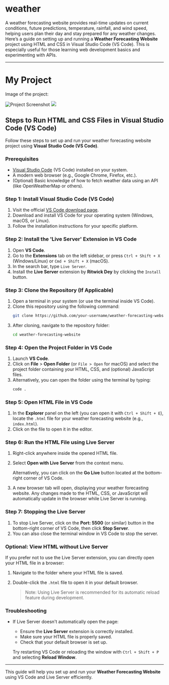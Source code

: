 # weather
A weather forecasting website provides real-time updates on current conditions, future predictions, temperature, rainfall, and wind speed, helping users plan their day and stay prepared for any weather changes.
Here’s a guide on setting up and running a **Weather Forecasting Website** project using HTML and CSS in Visual Studio Code (VS Code). This is especially useful for those learning web development basics and experimenting with APIs.

---
# My Project
Image of the project:

![Project Screenshot](assests/front.png)
![](assests/front1.png)

## Steps to Run HTML and CSS Files in Visual Studio Code (VS Code)

Follow these steps to set up and run your weather forecasting website project using **Visual Studio Code (VS Code)**.

### Prerequisites

- [Visual Studio Code](https://code.visualstudio.com/download) (VS Code) installed on your system.
- A modern web browser (e.g., Google Chrome, Firefox, etc.).
- (Optional) Basic knowledge of how to fetch weather data using an API (like OpenWeatherMap or others).

### Step 1: Install Visual Studio Code (VS Code)

1. Visit the official [VS Code download page](https://code.visualstudio.com/download).
2. Download and install VS Code for your operating system (Windows, macOS, or Linux).
3. Follow the installation instructions for your specific platform.

### Step 2: Install the 'Live Server' Extension in VS Code

1. Open **VS Code**.
2. Go to the **Extensions** tab on the left sidebar, or press `Ctrl + Shift + X` (Windows/Linux) or `Cmd + Shift + X` (macOS).
3. In the search bar, type `Live Server`.
4. Install the **Live Server** extension by **Ritwick Dey** by clicking the `Install` button.

### Step 3: Clone the Repository (If Applicable)

1. Open a terminal in your system (or use the terminal inside VS Code).
2. Clone this repository using the following command:
   ```bash
   git clone https://github.com/your-username/weather-forecasting-website.git
   ```
3. After cloning, navigate to the repository folder:
   ```bash
   cd weather-forecasting-website
   ```

### Step 4: Open the Project Folder in VS Code

1. Launch **VS Code**.
2. Click on **File** > **Open Folder** (or `File > Open` for macOS) and select the project folder containing your HTML, CSS, and (optional) JavaScript files.
3. Alternatively, you can open the folder using the terminal by typing:
   ```bash
   code .
   ```

### Step 5: Open HTML File in VS Code

1. In the **Explorer** panel on the left (you can open it with `Ctrl + Shift + E`), locate the `.html` file for your weather forecasting website (e.g., `index.html`).
2. Click on the file to open it in the editor.

### Step 6: Run the HTML File using Live Server

1. Right-click anywhere inside the opened HTML file.
2. Select **Open with Live Server** from the context menu.
   
   Alternatively, you can click on the **Go Live** button located at the bottom-right corner of VS Code.
   
3. A new browser tab will open, displaying your weather forecasting website. Any changes made to the HTML, CSS, or JavaScript will automatically update in the browser while Live Server is running.

### Step 7: Stopping the Live Server

1. To stop Live Server, click on the **Port: 5500** (or similar) button in the bottom-right corner of VS Code, then click **Stop Server**.
2. You can also close the terminal window in VS Code to stop the server.

### Optional: View HTML without Live Server

If you prefer not to use the Live Server extension, you can directly open your HTML file in a browser:

1. Navigate to the folder where your HTML file is saved.
2. Double-click the `.html` file to open it in your default browser.
   
   > Note: Using Live Server is recommended for its automatic reload feature during development.

### Troubleshooting

- If Live Server doesn't automatically open the page:
  - Ensure the **Live Server** extension is correctly installed.
  - Make sure your HTML file is properly saved.
  - Check that your default browser is set up.
  
  Try restarting VS Code or reloading the window with `Ctrl + Shift + P` and selecting **Reload Window**.

---

This guide will help you set up and run your **Weather Forecasting Website** using VS Code and Live Server efficiently.
